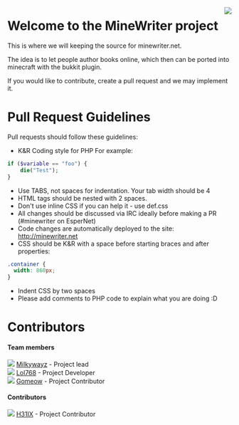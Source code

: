<p style = "float: right"><a href = "http://minewriter.net"><img src = "http://minewriter.net./img/logo.png" align = "right" style = "display: inline"/></a></p>

Welcome to the MineWriter project
====================

This is where we will keeping the source for minewriter.net.

The idea is to let people author books online, which then can be ported into minecraft with the bukkit plugin. 

If you would like to contribute, create a pull request and we may implement it.

Pull Request Guidelines
====================
Pull requests should follow these guidelines:

* K&R Coding style for PHP
For example:

````php
if ($variable == "foo") {
	die("Test");
}
````
* Use TABS, not spaces for indentation. Your tab width should be 4
* HTML tags should be nested with 2 spaces.
* Don't use inline CSS if you can help it - use def.css
* All changes should be discussed via IRC ideally before making a PR (#minewriter on EsperNet)
* Code changes are automatically deployed to the site: http://minewriter.net
* CSS should be K&R with a space before starting braces and after properties:

````css
.container {
  width: 860px; 
}
````
* Indent CSS by two spaces
* Please add comments to PHP code to explain what you are doing :D

Contributors
====================
<h4>Team members</h3>

<a href="https://github.com/milkywayz"><img src = "http://forums.bukkit.org/data/avatars/s/90595/90595764.jpg?1351914681" /></a> <a href="https://github.com/milkywayz">Milkywayz</a> - Project lead<br />
<a href="https://github.com/lol768"><img src = "http://forums.bukkit.org/data/avatars/s/90686/90686461.jpg?1354215989" /></a> <a href="https://github.com/lol768">Lol768</a> - Project Developer<br />
<a href="https://github.com/gomeow"><img src = "http://forums.bukkit.org/data/avatars/s/90728/90728305.jpg?1354849565" /></a> <a href="https://github.com/gomeow">Gomeow</a> - Project Contributor<br />
<h4>Contributors</h3>

<a href="https://github.com/h31ix"><img src = "http://www.gravatar.com/avatar/a59a454531fd2f169c1cebf382f9c577.jpg?s=48&d=http%3A%2F%2Fforums.bukkit.org%2Fstyles%2Fflexile%2Fxenforo%2Favatars%2Favatar_male_s.png" /></a> <a href="https://github.com/h31ix">H31IX</a> - Project Contributor        
